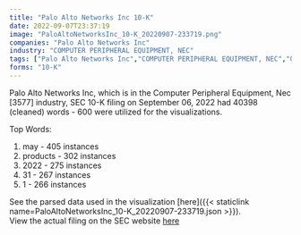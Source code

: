 ```yaml
---
title: "Palo Alto Networks Inc 10-K"
date: 2022-09-07T23:37:19
image: "PaloAltoNetworksInc_10-K_20220907-233719.png"
companies: "Palo Alto Networks Inc"
industry: "COMPUTER PERIPHERAL EQUIPMENT, NEC"
tags: ["Palo Alto Networks Inc","COMPUTER PERIPHERAL EQUIPMENT, NEC","09-06-2022","10-K"]
forms: "10-K"
---
```

Palo Alto Networks Inc, which is in the Computer Peripheral Equipment, Nec [3577] industry, SEC 10-K filing on September 06, 2022 had 40398 (cleaned) words - 600 were utilized for the visualizations.

Top Words:
1. may - 405 instances
2. products - 302 instances
3. 2022 - 275 instances
4. 31 - 267 instances
5. 1 - 266 instances


See the parsed data used in the visualization [here]({{< staticlink name=PaloAltoNetworksInc_10-K_20220907-233719.json >}}).  
View the actual filing on the SEC website [here](https://www.sec.gov/Archives/edgar/data/1327567/0001327567-22-000028.txt)